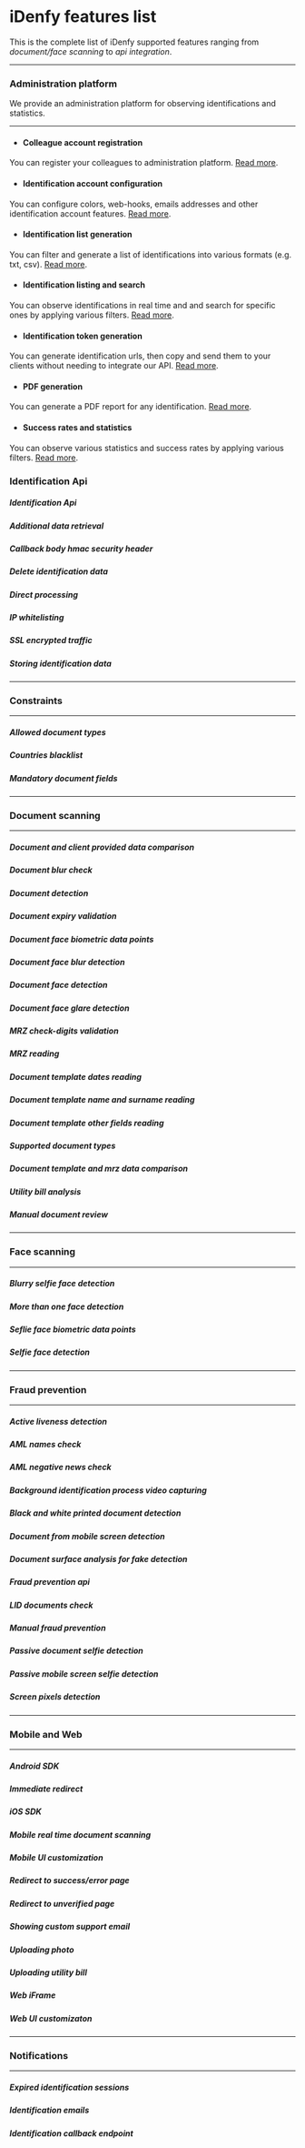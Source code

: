 # iDenfy features list

This is the complete list of iDenfy supported features ranging from *document/face
scanning* to *api integration*.

---

### Administration platform
We provide an administration platform for observing identifications and statistics.

---

- #### Colleague account registration
You can register your colleagues to administration platform. [Read more]().

- #### Identification account configuration
You can configure colors, web-hooks, emails addresses and other 
identification account features. [Read more]().

- #### Identification list generation
You can filter and generate a list of identifications into various 
formats (e.g. txt, csv). [Read more]().

- #### Identification listing and search
You can observe identifications in real time and and search for 
specific ones by applying various filters. [Read more]().

- #### Identification token generation
You can generate identification urls, then copy and send them to your clients
without needing to integrate our API. [Read more]().

- #### PDF generation
You can generate a PDF report for any identification. [Read more]().

- #### Success rates and statistics 
You can observe various statistics and success rates by applying various
filters. [Read more]().

### Identification Api

##### Identification Api
##### Additional data retrieval
##### Callback body hmac security header
##### Delete identification data
##### Direct processing
##### IP whitelisting
##### SSL encrypted traffic
##### Storing identification data

---

### Constraints

---

##### Allowed document types
##### Countries blacklist
##### Mandatory document fields

---

### Document scanning

---

##### Document and client provided data comparison
##### Document blur check
##### Document detection
##### Document expiry validation
##### Document face biometric data points
##### Document face blur detection
##### Document face detection
##### Document face glare detection
##### MRZ check-digits validation
##### MRZ reading
##### Document template dates reading
##### Document template name and surname reading
##### Document template other fields reading
##### Supported document types
##### Document template and mrz data comparison
##### Utility bill analysis
##### Manual document review

---

### Face scanning

---

##### Blurry selfie face detection
##### More than one face detection
##### Seflie face biometric data points
##### Selfie face detection

---

### Fraud prevention

---

##### Active liveness detection
##### AML names check
##### AML negative news check
##### Background identification process video capturing
##### Black and white printed document detection
##### Document from mobile screen detection
##### Document surface analysis for fake detection
##### Fraud prevention api
##### LID documents check
##### Manual fraud prevention
##### Passive document selfie detection
##### Passive mobile screen selfie detection
##### Screen pixels detection

---

### Mobile and Web 

---

##### Android SDK
##### Immediate redirect
##### iOS SDK
##### Mobile real time document scanning
##### Mobile UI customization
##### Redirect to success/error page
##### Redirect to unverified page
##### Showing custom support email
##### Uploading photo
##### Uploading utility bill
##### Web iFrame
##### Web UI customizaton

---

### Notifications

---

##### Expired identification sessions
##### Identification emails
##### Identification callback endpoint
